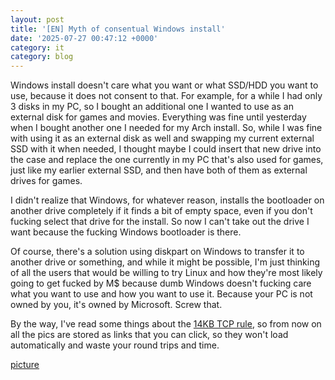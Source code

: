 ```yaml
---
layout: post
title: '[EN] Myth of consentual Windows install'
date: '2025-07-27 00:47:12 +0000'
category: it
category: blog
---
```


Windows install doesn't care what you want or what SSD/HDD you want to use, because it does not consent to that. For example, for a while I had only 3 disks in my PC, so I bought an additional one I wanted to use as an external disk for games and movies. Everything was fine until yesterday when I bought another one I needed for my Arch install. So, while I was fine with using it as an external disk as well and swapping my current external SSD with it when needed, I thought maybe I could insert that new drive into the case and replace the one currently in my PC that's also used for games, just like my earlier external SSD, and then have both of them as external drives for games.

I didn't realize that Windows, for whatever reason, installs the bootloader on another drive completely if it finds a bit of empty space, even if you don't fucking select that drive for the install. So now I can't take out the drive I want because the fucking Windows bootloader is there.

Of course, there's a solution using diskpart on Windows to transfer it to another drive or something, and while it might be possible, I'm just thinking of all the users that would be willing to try Linux and how they're most likely going to get fucked by M$ because dumb Windows doesn't fucking care what you want to use and how you want to use it. Because your PC is not owned by you, it's owned by Microsoft. Screw that.

By the way, I've read some things about the [14KB TCP rule][14kb], so from now on all the pics are stored as links that you can click, so they won't load automatically and waste your round trips and time.

[picture][picture]

[picture]: https://raw.githubusercontent.com/burstw0w/blog/refs/heads/main/_assets/images/consent.avif
[14kb]: https://endtimes.dev/why-your-website-should-be-under-14kb-in-size/
